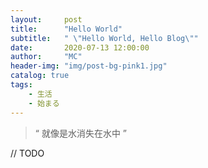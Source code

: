 ```yaml
---
layout:     post
title:      "Hello World"
subtitle:   " \"Hello World, Hello Blog\""
date:       2020-07-13 12:00:00
author:     "MC"
header-img: "img/post-bg-pink1.jpg"
catalog: true
tags:
    - 生活
    - 始まる
---
```


> “ 就像是水消失在水中 ”

// TODO


